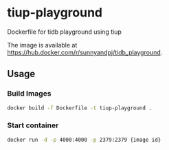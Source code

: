 # tiup-playground
Dockerfile for tidb playground using tiup

The image is available at https://hub.docker.com/r/sunnyandpj/tidb_playground.

## Usage

### Build Images

``` bash
docker build -f Dockerfile -t tiup-playground .
```

### Start container

``` bash
docker run -d -p 4000:4000 -p 2379:2379 {image id}
```
